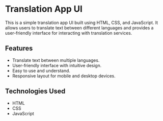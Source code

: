 # Translation App UI

This is a simple translation app UI built using HTML, CSS, and JavaScript. It allows users to translate text between different languages and provides a user-friendly interface for interacting with translation services.

## Features

- Translate text between multiple languages.
- User-friendly interface with intuitive design.
- Easy to use and understand.
- Responsive layout for mobile and desktop devices.

## Technologies Used

- HTML
- CSS
- JavaScript
